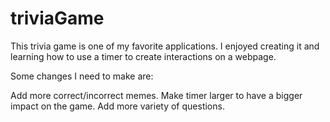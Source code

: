 # triviaGame

This trivia game is one of my favorite applications. I enjoyed creating it and learning how to use a timer to create interactions on 
a webpage.

Some changes I need to make are:

Add more correct/incorrect memes.
Make timer larger to have a bigger impact on the game. 
Add more variety of questions.
